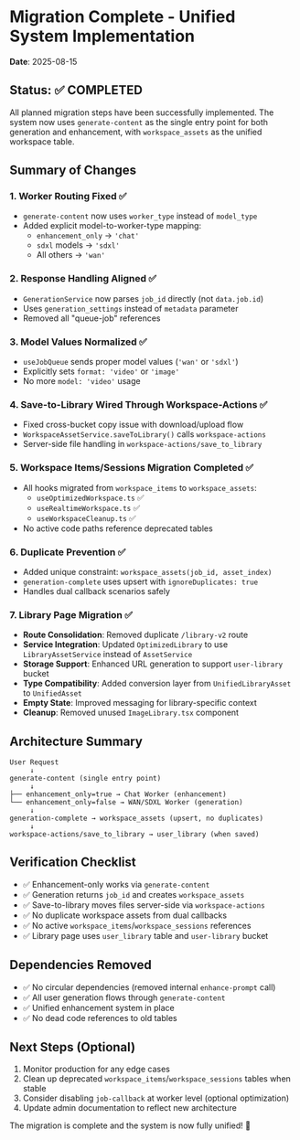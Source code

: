 # Migration Complete - Unified System Implementation

**Date**: 2025-08-15  
## Status: ✅ COMPLETED

All planned migration steps have been successfully implemented. The system now uses `generate-content` as the single entry point for both generation and enhancement, with `workspace_assets` as the unified workspace table.

## Summary of Changes

### 1. Worker Routing Fixed ✅
- `generate-content` now uses `worker_type` instead of `model_type`
- Added explicit model-to-worker-type mapping:
  - `enhancement_only` → `'chat'`
  - `sdxl` models → `'sdxl'`
  - All others → `'wan'`

### 2. Response Handling Aligned ✅
- `GenerationService` now parses `job_id` directly (not `data.job.id`)
- Uses `generation_settings` instead of `metadata` parameter
- Removed all "queue-job" references

### 3. Model Values Normalized ✅
- `useJobQueue` sends proper model values (`'wan'` or `'sdxl'`)
- Explicitly sets `format: 'video'` or `'image'`
- No more `model: 'video'` usage

### 4. Save-to-Library Wired Through Workspace-Actions ✅
- Fixed cross-bucket copy issue with download/upload flow
- `WorkspaceAssetService.saveToLibrary()` calls `workspace-actions`
- Server-side file handling in `workspace-actions/save_to_library`

### 5. Workspace Items/Sessions Migration Completed ✅
- All hooks migrated from `workspace_items` to `workspace_assets`:
  - `useOptimizedWorkspace.ts` ✅
  - `useRealtimeWorkspace.ts` ✅  
  - `useWorkspaceCleanup.ts` ✅
- No active code paths reference deprecated tables

### 6. Duplicate Prevention ✅
- Added unique constraint: `workspace_assets(job_id, asset_index)`
- `generation-complete` uses upsert with `ignoreDuplicates: true`
- Handles dual callback scenarios safely

### 7. Library Page Migration ✅
- **Route Consolidation**: Removed duplicate `/library-v2` route
- **Service Integration**: Updated `OptimizedLibrary` to use `LibraryAssetService` instead of `AssetService`
- **Storage Support**: Enhanced URL generation to support `user-library` bucket
- **Type Compatibility**: Added conversion layer from `UnifiedLibraryAsset` to `UnifiedAsset`
- **Empty State**: Improved messaging for library-specific context
- **Cleanup**: Removed unused `ImageLibrary.tsx` component

## Architecture Summary

```
User Request
     ↓
generate-content (single entry point)
     ↓
├── enhancement_only=true → Chat Worker (enhancement)
└── enhancement_only=false → WAN/SDXL Worker (generation)
     ↓
generation-complete → workspace_assets (upsert, no duplicates)
     ↓
workspace-actions/save_to_library → user_library (when saved)
```

## Verification Checklist

- ✅ Enhancement-only works via `generate-content`
- ✅ Generation returns `job_id` and creates `workspace_assets`
- ✅ Save-to-library moves files server-side via `workspace-actions`
- ✅ No duplicate workspace assets from dual callbacks
- ✅ No active `workspace_items`/`workspace_sessions` references
- ✅ Library page uses `user_library` table and `user-library` bucket

## Dependencies Removed

- ✅ No circular dependencies (removed internal `enhance-prompt` call)
- ✅ All user generation flows through `generate-content`  
- ✅ Unified enhancement system in place
- ✅ No dead code references to old tables

## Next Steps (Optional)

1. Monitor production for any edge cases
2. Clean up deprecated `workspace_items`/`workspace_sessions` tables when stable
3. Consider disabling `job-callback` at worker level (optional optimization)
4. Update admin documentation to reflect new architecture

The migration is complete and the system is now fully unified! 🎉